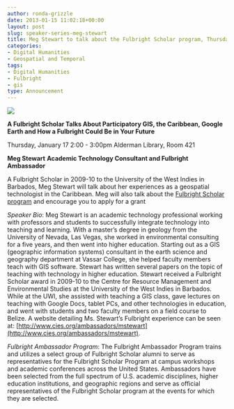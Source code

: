 ```yaml
---
author: ronda-grizzle
date: 2013-01-15 11:02:18+00:00
layout: post
slug: speaker-series-meg-stewart
title: Meg Stewart to talk about the Fulbright Scholar program, Thursday, Jan 17
categories:
- Digital Humanities
- Geospatial and Temporal
tags:
- Digital Humanities
- Fulbright
- gis
type: Announcement
---
```


[![](http://static.scholarslab.org/wp-content/uploads/2013/01/stewart201301171.jpg)](http://www.scholarslab.org/announcements/speaker-series-meg-stewart/attachment/stewart20130117-2/)

**A Fulbright Scholar Talks About Participatory GIS, the Caribbean, Google Earth and How a Fulbright Could Be in Your Future**

Thursday, January 17
2:00 - 3:00pm
Alderman Library, Room 421

**Meg Stewart**
**Academic Technology Consultant and Fulbright Ambassador**

A Fulbright Scholar in 2009-10 to the University of the West Indies in Barbados, Meg Stewart will talk about her experiences as a geospatial technologist in the Caribbean. Meg will also talk about the [Fulbright Scholar program](http://www.cies.org/) and encourage you to apply for a grant

_Speaker Bio_:
Meg Stewart is an academic technology professional working with professors and students to successfully integrate technology into teaching and learning. With a master’s degree in geology from the University of Nevada, Las Vegas, she worked in environmental consulting for a five years, and then went into higher education. Starting out as a GIS (geographic information systems) consultant in the earth science and geography department at Vassar College, she helped faculty members teach with GIS software. Stewart has written several papers on the topic of teaching with technology in higher education. Stewart received a Fulbright Scholar award in 2009-10 to the Centre for Resource Management and Environmental Studies at the University of the West Indies in Barbados. While at the UWI, she assisted with teaching a GIS class, gave lectures on teaching with Google Docs, tablet PCs, and other technologies in education, and went with students and two faculty members on a field course to Belize. A website detailing Ms. Stewart’s Fulbright experience can be seen at: [http://www.cies.org/ambassadors/mstewart](http://www.cies.org/ambassadors/mstewart).

_Fulbright Ambassador Program_:
The Fulbright Ambassador Program trains and utilizes a select group of Fulbright Scholar alumni to serve as representatives for the Fulbright Scholar Program at campus workshops and academic conferences across the United States. Ambassadors have been selected from the full spectrum of U.S. academic disciplines, higher education institutions, and geographic regions and serve as official representatives of the Fulbright Scholar program at the events for which they are selected.
